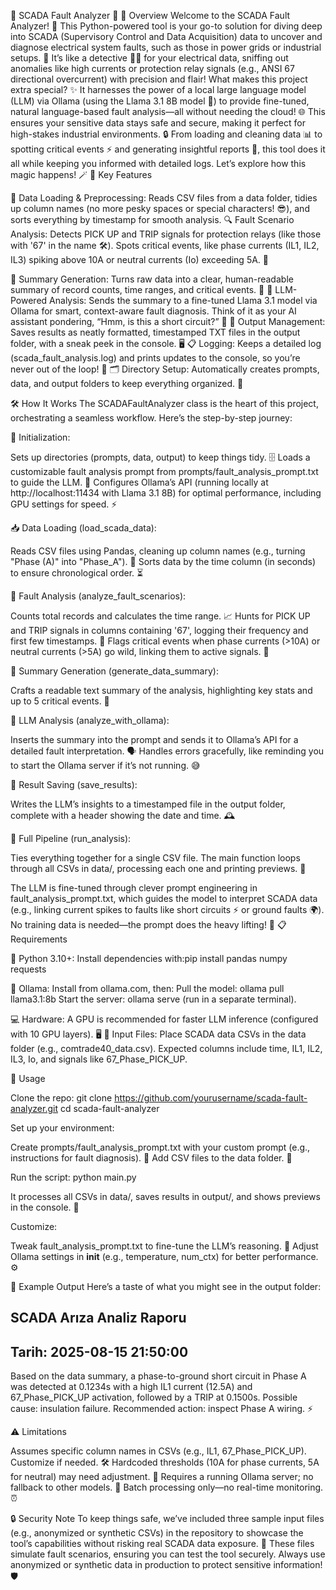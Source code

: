 🌟 SCADA Fault Analyzer 🚀
📖 Overview
Welcome to the SCADA Fault Analyzer! 🎉 This Python-powered tool is your go-to solution for diving deep into SCADA (Supervisory Control and Data Acquisition) data to uncover and diagnose electrical system faults, such as those in power grids or industrial setups. 🔌 It’s like a detective 🕵️‍♂️ for your electrical data, sniffing out anomalies like high currents or protection relay signals (e.g., ANSI 67 directional overcurrent) with precision and flair! 
What makes this project extra special? ✨ It harnesses the power of a local large language model (LLM) via Ollama (using the Llama 3.1 8B model 🦙) to provide fine-tuned, natural language-based fault analysis—all without needing the cloud! 🌐 This ensures your sensitive data stays safe and secure, making it perfect for high-stakes industrial environments. 🔒
From loading and cleaning data 📊 to spotting critical events ⚡ and generating insightful reports 📝, this tool does it all while keeping you informed with detailed logs. Let’s explore how this magic happens! 🪄
🌈 Key Features

📂 Data Loading & Preprocessing: Reads CSV files from a data folder, tidies up column names (no more pesky spaces or special characters! 😎), and sorts everything by timestamp for smooth analysis.
🔍 Fault Scenario Analysis: 
Detects PICK UP and TRIP signals for protection relays (like those with '67' in the name 🛠️).
Spots critical events, like phase currents (IL1, IL2, IL3) spiking above 10A or neutral currents (Io) exceeding 5A. 🚨


📄 Summary Generation: Turns raw data into a clear, human-readable summary of record counts, time ranges, and critical events. 📜
🧠 LLM-Powered Analysis: Sends the summary to a fine-tuned Llama 3.1 model via Ollama for smart, context-aware fault diagnosis. Think of it as your AI assistant pondering, “Hmm, is this a short circuit?” 🤔
💾 Output Management: Saves results as neatly formatted, timestamped TXT files in the output folder, with a sneak peek in the console. 🖥️
📋 Logging: Keeps a detailed log (scada_fault_analysis.log) and prints updates to the console, so you’re never out of the loop! 🔎
🗂️ Directory Setup: Automatically creates prompts, data, and output folders to keep everything organized. 🧹

🛠️ How It Works
The SCADAFaultAnalyzer class is the heart of this project, orchestrating a seamless workflow. Here’s the step-by-step journey:

🚀 Initialization:

Sets up directories (prompts, data, output) to keep things tidy. 🗄️
Loads a customizable fault analysis prompt from prompts/fault_analysis_prompt.txt to guide the LLM. 📝
Configures Ollama’s API (running locally at http://localhost:11434 with Llama 3.1 8B) for optimal performance, including GPU settings for speed. ⚡


📥 Data Loading (load_scada_data):

Reads CSV files using Pandas, cleaning up column names (e.g., turning "Phase (A)" into "Phase_A"). 🧼
Sorts data by the time column (in seconds) to ensure chronological order. ⏳


🔬 Fault Analysis (analyze_fault_scenarios):

Counts total records and calculates the time range. 📈
Hunts for PICK UP and TRIP signals in columns containing '67', logging their frequency and first few timestamps. 🔔
Flags critical events when phase currents (>10A) or neutral currents (>5A) go wild, linking them to active signals. 🚨


📜 Summary Generation (generate_data_summary):

Crafts a readable text summary of the analysis, highlighting key stats and up to 5 critical events. 📄


🧠 LLM Analysis (analyze_with_ollama):

Inserts the summary into the prompt and sends it to Ollama’s API for a detailed fault interpretation. 🗣️
Handles errors gracefully, like reminding you to start the Ollama server if it’s not running. 😅


💾 Result Saving (save_results):

Writes the LLM’s insights to a timestamped file in the output folder, complete with a header showing the date and time. 🕰️


🏃 Full Pipeline (run_analysis):

Ties everything together for a single CSV file. The main function loops through all CSVs in data/, processing each one and printing previews. 🎥



The LLM is fine-tuned through clever prompt engineering in fault_analysis_prompt.txt, which guides the model to interpret SCADA data (e.g., linking current spikes to faults like short circuits ⚡ or ground faults 🌍). No training data is needed—the prompt does the heavy lifting! 💪
📋 Requirements

🐍 Python 3.10+: Install dependencies with:pip install pandas numpy requests


🦙 Ollama: Install from ollama.com, then:
Pull the model: ollama pull llama3.1:8b
Start the server: ollama serve (run in a separate terminal).


💻 Hardware: A GPU is recommended for faster LLM inference (configured with 10 GPU layers). 🖥️
📄 Input Files: Place SCADA data CSVs in the data folder (e.g., comtrade40_data.csv). Expected columns include time, IL1, IL2, IL3, Io, and signals like 67_Phase_PICK_UP.

🚀 Usage

Clone the repo:
git clone https://github.com/yourusername/scada-fault-analyzer.git
cd scada-fault-analyzer


Set up your environment:

Create prompts/fault_analysis_prompt.txt with your custom prompt (e.g., instructions for fault diagnosis). 📝
Add CSV files to the data folder. 📂


Run the script:
python main.py


It processes all CSVs in data/, saves results in output/, and shows previews in the console. 🎉


Customize:

Tweak fault_analysis_prompt.txt to fine-tune the LLM’s reasoning. 🧠
Adjust Ollama settings in __init__ (e.g., temperature, num_ctx) for better performance. ⚙️



📄 Example Output
Here’s a taste of what you might see in the output folder:
## SCADA Arıza Analiz Raporu
## Tarih: 2025-08-15 21:50:00

Based on the data summary, a phase-to-ground short circuit in Phase A was detected at 0.1234s with a high IL1 current (12.5A) and 67_Phase_PICK_UP activation, followed by a TRIP at 0.1500s. Possible cause: insulation failure. Recommended action: inspect Phase A wiring. ⚡

⚠️ Limitations

Assumes specific column names in CSVs (e.g., IL1, 67_Phase_PICK_UP). Customize if needed. 🛠️
Hardcoded thresholds (10A for phase currents, 5A for neutral) may need adjustment. 📏
Requires a running Ollama server; no fallback to other models. 🦙
Batch processing only—no real-time monitoring. ⏰

🔒 Security Note
To keep things safe, we’ve included three sample input files (e.g., anonymized or synthetic CSVs) in the repository to showcase the tool’s capabilities without risking real SCADA data exposure. 🔐 These files simulate fault scenarios, ensuring you can test the tool securely. Always use anonymized or synthetic data in production to protect sensitive information! 🛡️
